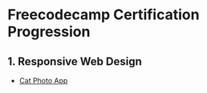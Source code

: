 # Freecodecamp Certification Progression 
## 1. Responsive Web Design
- [Cat Photo App](https://github.com/Matt-Dav/Freecodecamp-Certification-Projects/tree/main/Cat%20Photo%20App)
